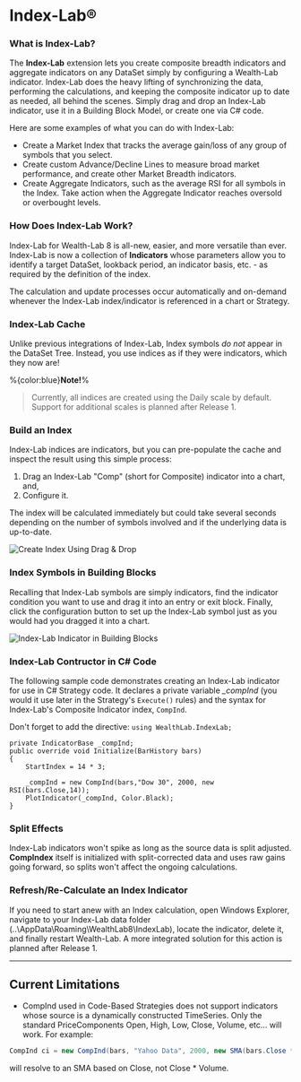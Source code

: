 
# Index-Lab®

### What is Index-Lab?

The **Index-Lab** extension lets you create composite breadth indicators and aggregate 
indicators on any DataSet simply by configuring a Wealth-Lab indicator. Index-Lab does the 
heavy lifting of synchronizing the data, performing the calculations, and keeping the composite 
indicator up to date as needed, all behind the scenes. Simply drag and drop an Index-Lab 
indicator, use it in a Building Block Model, or create one via C# code.

Here are some examples of what you can do with Index-Lab:

- Create a Market Index that tracks the average gain/loss of any group of symbols that you select.
- Create custom Advance/Decline Lines to measure broad market performance, and create other Market Breadth indicators.
- Create Aggregate Indicators, such as the average RSI for all symbols in the Index. Take action when the Aggregate Indicator reaches oversold or overbought levels.

### How Does Index-Lab Work?

Index-Lab for Wealth-Lab 8 is all-new, easier, and more versatile than ever.  Index-Lab is now 
a collection of **Indicators** whose parameters allow you to identify a target DataSet, lookback 
period, an indicator basis, etc. - as required by the definition of the index. 

The calculation and update processes occur automatically and on-demand whenever the Index-Lab 
index/indicator is referenced in a chart or Strategy. 

### Index-Lab Cache
Unlike previous integrations of Index-Lab, Index symbols *do not* appear in the DataSet Tree. 
Instead, you use indices as if they were indicators, which they now are!

%{color:blue}**Note!**% 
> Currently, all indices are created using the Daily scale by default.  Support for additional scales is planned after Release 1.

### Build an Index
Index-Lab indices are indicators, but you can pre-populate the cache and inspect the result 
using this simple process:
1. Drag an Index-Lab "Comp" (short for Composite) indicator into a chart, and,
2. Configure it.  

The index will be calculated immediately but could take several seconds depending on the number 
of symbols involved and if the underlying data is up-to-date. 

![Create Index Using Drag & Drop](https://www.wealth-lab.com/Images/WLHelp/IndexLabDragDrop.png)

### Index Symbols in Building Blocks
Recalling that Index-Lab symbols are simply indicators, find the indicator condition you want 
to use and drag it into an entry or exit block.  Finally, click the configuration button to 
set up the Index-Lab symbol just as you would had you dragged it into a chart.

![Index-Lab Indicator in Building Blocks](https://www.wealth-lab.com/Images/WLHelp/IndexLabIndicatorBlock.png)

### Index-Lab Contructor in C# Code
The following sample code demonstrates creating an Index-Lab indicator for use in C# Strategy 
code.  It declares a private variable *_compInd* (you would it use later in the Strategy's 
`Execute()` rules) and the syntax for Index-Lab's Composite Indicator index, `CompInd`.  

Don't forget to add the directive: `using WealthLab.IndexLab;`

	private IndicatorBase _compInd;
    public override void Initialize(BarHistory bars)
    {
		StartIndex = 14 * 3;
		
		_compInd = new CompInd(bars,"Dow 30", 2000, new RSI(bars.Close,14));
		PlotIndicator(_compInd, Color.Black);
    }

### Split Effects
Index-Lab indicators won't spike as long as the source data is split adjusted. **CompIndex** 
itself is initialized with split-corrected data and uses raw gains going forward, so splits 
won't affect the ongoing calculations.

### Refresh/Re-Calculate an Index Indicator
If you need to start anew with an Index calculation, open Windows Explorer, navigate to your 
Index-Lab data folder (..\AppData\Roaming\WealthLab8\IndexLab), locate the indicator, delete it, 
and finally restart Wealth-Lab.  A more integrated solution for this action is planned after 
Release 1.

---
## Current Limitations

- CompInd used in Code-Based Strategies does not support indicators whose source is a 
 dynamically constructed TimeSeries. Only the standard PriceComponents Open, High, Low, Close, 
 Volume, etc... will work. For example:
```csharp
CompInd ci = new CompInd(bars, "Yahoo Data", 2000, new SMA(bars.Close * bars.Volume, 20));
```
will resolve to an SMA based on Close, not Close * Volume.
